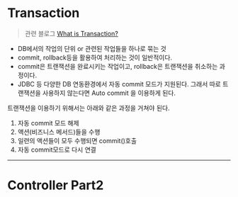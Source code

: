 # Transaction

> 관련 블로그 
[What is Transaction?](https://mommoo.tistory.com/62)

- DB에서의 작업의 단위 or 관련된 작업들을 하나로 묶는 것 
- commit, rollback등을 활용하여 처리하는 것이 일반적이다. 
- commit은 트랜잭션을 완료시키는 작업이고, rollback은 트랜잭션을 취소하는 과정이다. 
- JDBC 등 다양한 DB 연동환경에서 자동 commit 모드가 지원된다. 그래서 따로 트랜잭션을 사용하지 않는다면 Auto commit 을 이용하게 된다. 

트랜잭션을 이용하기 위해서는 아래와 같은 과정을 거쳐야 된다. 
1. 자동 commit 모드 해제
2. 액션(비즈니스 메서드)들을 수행
3. 일련의 액션들이 모두 수행되면 commit()호출
4. 자동 commit모드로 다시 연결 

***

# Controller Part2 